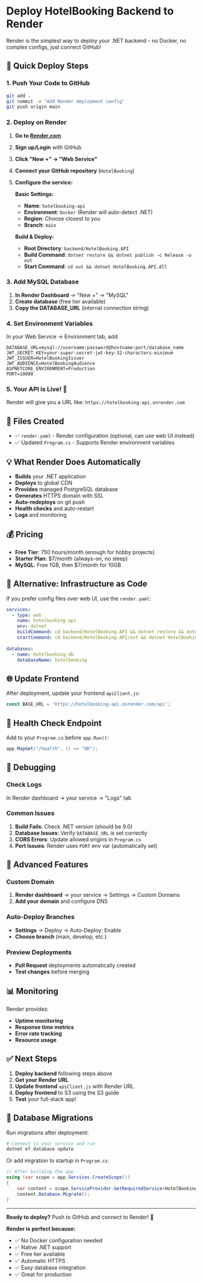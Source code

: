 # Deploy HotelBooking Backend to Render

Render is the simplest way to deploy your .NET backend - no Docker, no complex configs, just connect GitHub!

## 🚀 Quick Deploy Steps

### 1. Push Your Code to GitHub
```bash
git add .
git commit -m "Add Render deployment config"
git push origin main
```

### 2. Deploy on Render

1. **Go to [Render.com](https://render.com)**
2. **Sign up/Login** with GitHub
3. **Click "New +" → "Web Service"**
4. **Connect your GitHub repository** (`HotelBooking`)
5. **Configure the service:**

   **Basic Settings:**
   - **Name**: `hotelbooking-api`
   - **Environment**: `Docker` (Render will auto-detect .NET)
   - **Region**: Choose closest to you
   - **Branch**: `main`

   **Build & Deploy:**
   - **Root Directory**: `backend/HotelBooking.API`
   - **Build Command**: `dotnet restore && dotnet publish -c Release -o out`
   - **Start Command**: `cd out && dotnet HotelBooking.API.dll`

### 3. Add MySQL Database

1. **In Render Dashboard** → "New +" → "MySQL" 
2. **Create database** (free tier available)
3. **Copy the DATABASE_URL** (internal connection string)

### 4. Set Environment Variables

In your Web Service → Environment tab, add:

```
DATABASE_URL=mysql://username:password@hostname:port/database_name
JWT_SECRET_KEY=your-super-secret-jwt-key-32-characters-minimum
JWT_ISSUER=HotelBookingIssuer
JWT_AUDIENCE=HotelBookingAudience
ASPNETCORE_ENVIRONMENT=Production
PORT=10000
```

### 5. Your API is Live! 🎉

Render will give you a URL like: `https://hotelbooking-api.onrender.com`

## 🔧 Files Created

- ✅ `render.yaml` - Render configuration (optional, can use web UI instead)
- ✅ Updated `Program.cs` - Supports Render environment variables

## 💡 What Render Does Automatically

- **Builds** your .NET application
- **Deploys** to global CDN  
- **Provides** managed PostgreSQL database
- **Generates** HTTPS domain with SSL
- **Auto-redeploys** on git push
- **Health checks** and auto-restart
- **Logs** and monitoring

## 💰 Pricing

- **Free Tier**: 750 hours/month (enough for hobby projects)
- **Starter Plan**: $7/month (always-on, no sleep)
- **MySQL**: Free 1GB, then $7/month for 10GB

## 🔄 Alternative: Infrastructure as Code

If you prefer config files over web UI, use the `render.yaml`:

```yaml
services:
  - type: web
    name: hotelbooking-api
    env: dotnet
    buildCommand: cd backend/HotelBooking.API && dotnet restore && dotnet publish -c Release -o out
    startCommand: cd backend/HotelBooking.API/out && dotnet HotelBooking.API.dll
    
databases:
  - name: hotelbooking-db
    databaseName: hotelbooking
```

## 🌐 Update Frontend

After deployment, update your frontend `apiClient.js`:

```javascript
const BASE_URL = 'https://hotelbooking-api.onrender.com/api';
```

## 🏥 Health Check Endpoint

Add to your `Program.cs` before `app.Run()`:

```csharp
app.MapGet("/health", () => "OK");
```

## 🐛 Debugging

### Check Logs
In Render dashboard → your service → "Logs" tab

### Common Issues
1. **Build Fails**: Check .NET version (should be 9.0)
2. **Database Issues**: Verify `DATABASE_URL` is set correctly
3. **CORS Errors**: Update allowed origins in `Program.cs`
4. **Port Issues**: Render uses `PORT` env var (automatically set)

## 🚀 Advanced Features

### Custom Domain
1. **Render dashboard** → your service → Settings → Custom Domains
2. **Add your domain** and configure DNS

### Auto-Deploy Branches
- **Settings** → Deploy → Auto-Deploy: Enable
- **Choose branch** (main, develop, etc.)

### Preview Deployments
- **Pull Request** deployments automatically created
- **Test changes** before merging

## 📊 Monitoring

Render provides:
- **Uptime monitoring**
- **Response time metrics**  
- **Error rate tracking**
- **Resource usage**

## ✅ Next Steps

1. **Deploy backend** following steps above
2. **Get your Render URL**
3. **Update frontend** `apiClient.js` with Render URL
4. **Deploy frontend** to S3 using the S3 guide
5. **Test** your full-stack app!

## 🔄 Database Migrations

Run migrations after deployment:

```bash
# Connect to your service and run
dotnet ef database update
```

Or add migration to startup in `Program.cs`:

```csharp
// After building the app
using (var scope = app.Services.CreateScope())
{
    var context = scope.ServiceProvider.GetRequiredService<HotelBookingDbContext>();
    context.Database.Migrate();
}
```

---

**Ready to deploy?** Push to GitHub and connect to Render! 🚀

**Render is perfect because:**
- ✅ No Docker configuration needed
- ✅ Native .NET support  
- ✅ Free tier available
- ✅ Automatic HTTPS
- ✅ Easy database integration
- ✅ Great for production